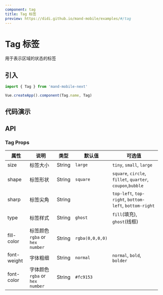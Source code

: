 ```yaml
---
component: tag
title: Tag 标签
preview: https://didi.github.io/mand-mobile/examples/#/tag
---
```


# Tag 标签

用于表示区域的状态的标签

## 引入

```javascript
import { Tag } from 'mand-mobile-next'

Vue.createApp().component(Tag.name, Tag)
```

## 代码演示

<demo-wrapper
  src="src/packages/tag/demo"
/>

<style>
  .demo-wrapper .md-tag {
    position: relative;
  }
</style>

## API

### Tag Props

|属性 | 说明 | 类型 | 默认值 |可选值|
|----|-----|------|------|------|
|size|标签大小|String|`large`|`tiny`, `small`, `large`|
|shape|标签形状|String|`square`|`square`, `circle`, `fillet`, `quarter`, `coupon`,`bubble`|
|sharp|标签尖角|String| |`top-left`, `top-right`, `bottom-left`, `bottom-right`|
|type|标签样式|String|`ghost`|`fill`(填充), `ghost`(线框)|
|fill-color|标签颜色`rgba` or `hex number`|String|`rgba(0,0,0,0)`| |
|font-weight|字体粗细|String|`normal`|`normal`, `bold`, `bolder`|
|font-color|字体颜色`rgba` or `hex number`|String|`#fc9153`| |
